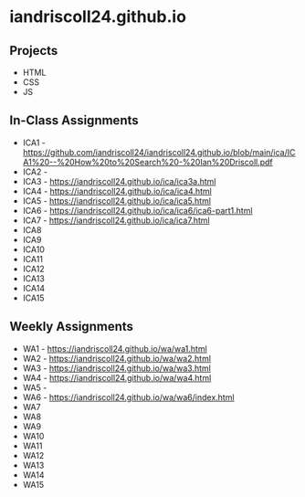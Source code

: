 # iandriscoll24.github.io


## Projects
* HTML
* CSS
* JS

## In-Class Assignments
* ICA1 - https://github.com/iandriscoll24/iandriscoll24.github.io/blob/main/ica/ICA1%20--%20How%20to%20Search%20-%20Ian%20Driscoll.pdf
* ICA2 - 
* ICA3 - https://iandriscoll24.github.io/ica/ica3a.html
* ICA4 - https://iandriscoll24.github.io/ica/ica4.html
* ICA5 - https://iandriscoll24.github.io/ica/ica5.html
* ICA6 - https://iandriscoll24.github.io/ica/ica6/ica6-part1.html
* ICA7 - https://iandriscoll24.github.io/ica/ica7.html
* ICA8
* ICA9
* ICA10
* ICA11
* ICA12
* ICA13
* ICA14
* ICA15

## Weekly Assignments
* WA1 - https://iandriscoll24.github.io/wa/wa1.html
* WA2 - https://iandriscoll24.github.io/wa/wa2.html
* WA3 - https://iandriscoll24.github.io/wa/wa3.html
* WA4 - https://iandriscoll24.github.io/wa/wa4.html
* WA5 - 
* WA6 - https://iandriscoll24.github.io/wa/wa6/index.html
* WA7
* WA8
* WA9
* WA10
* WA11
* WA12
* WA13
* WA14
* WA15
